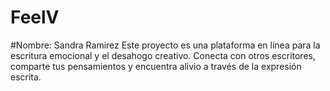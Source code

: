# FeelV
#Nombre: Sandra Ramirez
Este proyecto es una plataforma en línea para la escritura emocional y el desahogo creativo. Conecta con otros escritores, comparte tus pensamientos y encuentra alivio a través de la expresión escrita.

